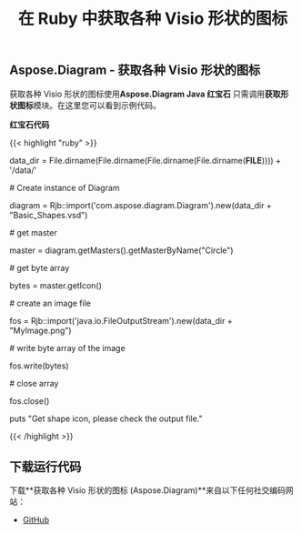 ﻿---
title: 在 Ruby 中获取各种 Visio 形状的图标
type: docs
weight: 40
url: /zh/java/get-icons-of-various-visio-shapes-in-ruby/
---
## **Aspose.Diagram - 获取各种 Visio 形状的图标**
获取各种 Visio 形状的图标使用**Aspose.Diagram Java 红宝石** 只需调用**获取形状图标**模块。在这里您可以看到示例代码。

**红宝石代码**

{{< highlight "ruby" >}}

 data_dir = File.dirname(File.dirname(File.dirname(File.dirname(__FILE__)))) + '/data/'

\# Create instance of Diagram

diagram = Rjb::import('com.aspose.diagram.Diagram').new(data_dir + "Basic_Shapes.vsd")

\# get master

master = diagram.getMasters().getMasterByName("Circle")

\# get byte array

bytes = master.getIcon()

\# create an image file

fos = Rjb::import('java.io.FileOutputStream').new(data_dir + "MyImage.png")

\# write byte array of the image

fos.write(bytes)

\# close array

fos.close()

puts "Get shape icon, please check the output file."

{{< /highlight >}}
## **下载运行代码**
下载**获取各种 Visio 形状的图标 (Aspose.Diagram)**来自以下任何社交编码网站：

- [GitHub](https://github.com/asposediagram/Aspose.Diagram-for-Java/blob/master/Plugins/Aspose_Diagram_Java_for_Ruby/lib/asposediagramjava/Shapes/getshapeicon.rb)
